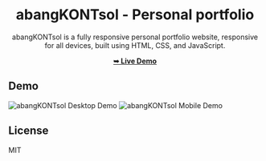 <div align="center">

# abangKONTsol - Personal portfolio

abangKONTsol is a fully responsive personal portfolio website, responsive for all devices, built using HTML, CSS, and JavaScript.

 <a href="https://abangkontsol.github.io/"><strong>➥ Live Demo</strong></a> 
 
 </div>
 
## Demo

![abangKONTsol Desktop Demo](./website-demo-image/desktop.png "Desktop Demo")
![abangKONTsol Mobile Demo](./website-demo-image/mobile.png "Mobile Demo")


## License

MIT
